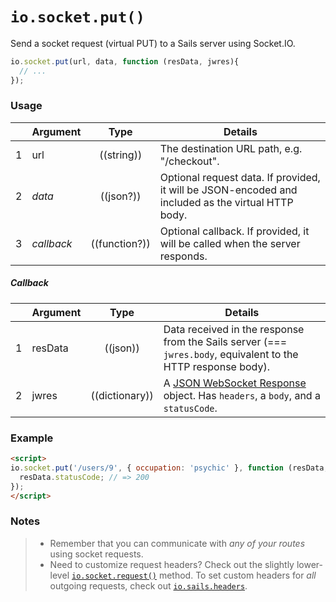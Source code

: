 # `io.socket.put()`

Send a socket request (virtual PUT) to a Sails server using Socket.IO.

```js
io.socket.put(url, data, function (resData, jwres){
  // ...
});
```


### Usage


|   | Argument   | Type         | Details |
|---|------------|:------------:|---------|
| 1 | url        | ((string))   | The destination URL path, e.g. "/checkout".
| 2 | _data_     | ((json?))    | Optional request data. If provided, it will be JSON-encoded and included as the virtual HTTP body.
| 3 | _callback_ | ((function?)) | Optional callback. If provided, it will be called when the server responds.

##### Callback

|   | Argument  | Type         | Details |
|---|-----------|:------------:|---------|
| 1 | resData   | ((json))     | Data received in the response from the Sails server (=== `jwres.body`, equivalent to the HTTP response body).
| 2 | jwres     | ((dictionary))      | A [JSON WebSocket Response](https://github.com/balderdashy/sails/blob/master/docs/PAGE_NEEDED.md) object.  Has `headers`, a `body`, and a `statusCode`.


### Example

```html
<script>
io.socket.put('/users/9', { occupation: 'psychic' }, function (resData, jwr) {
  resData.statusCode; // => 200
});
</script>
```


### Notes
> + Remember that you can communicate with _any of your routes_ using socket requests.
> + Need to customize request headers?  Check out the slightly lower-level [`io.socket.request()`](https://sailsjs.com/documentation/reference/web-sockets/socket-client/io-socket-request) method. To set custom headers for _all_ outgoing requests, check out [`io.sails.headers`](https://sailsjs.com/documentation/reference/web-sockets/socket-client/io-sails).



<docmeta name="displayName" value="io.socket.put()">
<docmeta name="pageType" value="method">
